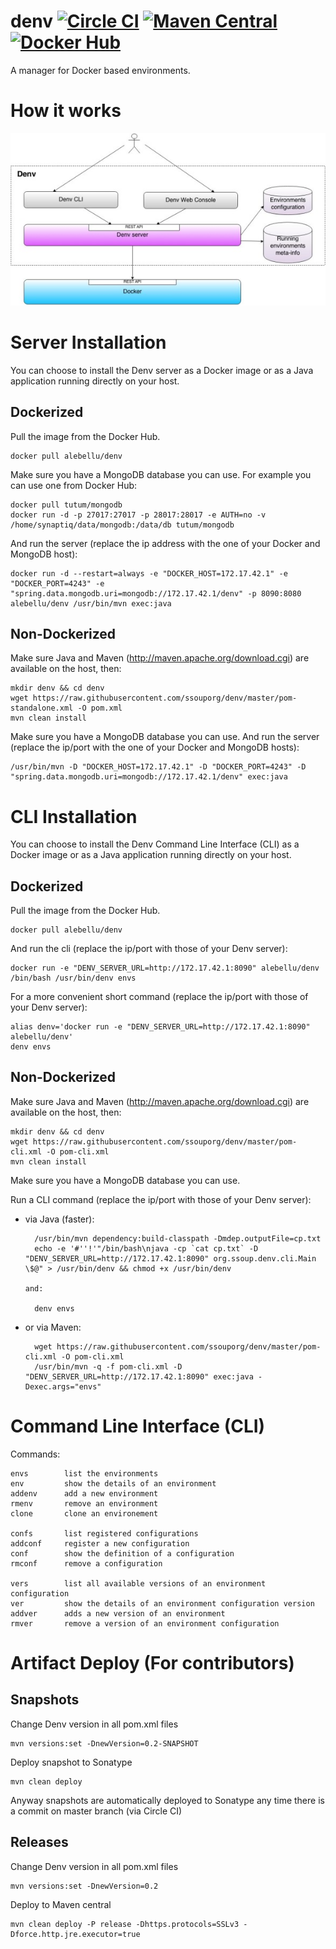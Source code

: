 denv [![Circle CI](https://circleci.com/gh/ssouporg/denv.svg?style=badge)](https://circleci.com/gh/ssouporg/denv) [![Maven Central](https://maven-badges.herokuapp.com/maven-central/org.ssoup.denv/denv/badge.svg)](https://maven-badges.herokuapp.com/maven-central/org.ssoup.denv/denv) [![Docker Hub](http://dockeri.co/image/alebellu/denv)](https://registry.hub.docker.com/u/alebellu/denv/)
====

A manager for Docker based environments.

# How it works

![Denv L](docs/images/denv_small.jpg "Denv")

# Server Installation

You can choose to install the Denv server as a Docker image or as a Java application running directly on your host.

## Dockerized

Pull the image from the Docker Hub.

    docker pull alebellu/denv

Make sure you have a MongoDB database you can use. For example you can use one from Docker Hub:

    docker pull tutum/mongodb
    docker run -d -p 27017:27017 -p 28017:28017 -e AUTH=no -v /home/synaptiq/data/mongodb:/data/db tutum/mongodb

And run the server (replace the ip address with the one of your Docker and MongoDB host):

    docker run -d --restart=always -e "DOCKER_HOST=172.17.42.1" -e "DOCKER_PORT=4243" -e "spring.data.mongodb.uri=mongodb://172.17.42.1/denv" -p 8090:8080 alebellu/denv /usr/bin/mvn exec:java

## Non-Dockerized

Make sure Java and Maven (http://maven.apache.org/download.cgi) are available on the host, then:

    mkdir denv && cd denv
    wget https://raw.githubusercontent.com/ssouporg/denv/master/pom-standalone.xml -O pom.xml
    mvn clean install

Make sure you have a MongoDB database you can use.
And run the server (replace the ip/port with the one of your Docker and MongoDB hosts):

    /usr/bin/mvn -D "DOCKER_HOST=172.17.42.1" -D "DOCKER_PORT=4243" -D "spring.data.mongodb.uri=mongodb://172.17.42.1/denv" exec:java

# CLI Installation

You can choose to install the Denv Command Line Interface (CLI) as a Docker image or as a Java application running directly on your host.

## Dockerized

Pull the image from the Docker Hub.

    docker pull alebellu/denv

And run the cli (replace the ip/port with those of your Denv server):

    docker run -e "DENV_SERVER_URL=http://172.17.42.1:8090" alebellu/denv /bin/bash /usr/bin/denv envs

For a more convenient short command (replace the ip/port with those of your Denv server):

    alias denv='docker run -e "DENV_SERVER_URL=http://172.17.42.1:8090" alebellu/denv'
    denv envs

## Non-Dockerized

Make sure Java and Maven (http://maven.apache.org/download.cgi) are available on the host, then:

    mkdir denv && cd denv
    wget https://raw.githubusercontent.com/ssouporg/denv/master/pom-cli.xml -O pom-cli.xml
    mvn clean install

Make sure you have a MongoDB database you can use.

Run a CLI command (replace the ip/port with those of your Denv server):

- via Java (faster):

        /usr/bin/mvn dependency:build-classpath -Dmdep.outputFile=cp.txt
        echo -e '#''!'"/bin/bash\njava -cp `cat cp.txt` -D "DENV_SERVER_URL=http://172.17.42.1:8090" org.ssoup.denv.cli.Main \$@" > /usr/bin/denv && chmod +x /usr/bin/denv

      and:

        denv envs

- or via Maven:

        wget https://raw.githubusercontent.com/ssouporg/denv/master/pom-cli.xml -O pom-cli.xml
        /usr/bin/mvn -q -f pom-cli.xml -D "DENV_SERVER_URL=http://172.17.42.1:8090" exec:java -Dexec.args="envs"

# Command Line Interface (CLI)

Commands:

    envs        list the environments
    env         show the details of an environment
    addenv      add a new environment
    rmenv       remove an environment
    clone       clone an environement

    confs       list registered configurations
    addconf     register a new configuration
    conf        show the definition of a configuration
    rmconf      remove a configuration

    vers        list all available versions of an environment configuration
    ver         show the details of an environment configuration version
    addver      adds a new version of an environment
    rmver       remove a version of an environment configuration

# Artifact Deploy (For contributors)

## Snapshots

Change Denv version in all pom.xml files

    mvn versions:set -DnewVersion=0.2-SNAPSHOT

Deploy snapshot to Sonatype

    mvn clean deploy

Anyway snapshots are automatically deployed to Sonatype any time there is a commit on master branch (via Circle CI)

## Releases

Change Denv version in all pom.xml files

    mvn versions:set -DnewVersion=0.2

Deploy to Maven central

    mvn clean deploy -P release -Dhttps.protocols=SSLv3 -Dforce.http.jre.executor=true

